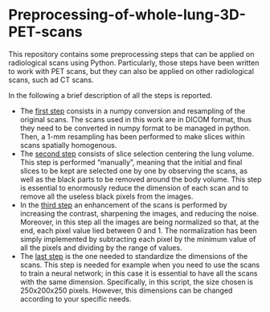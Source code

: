 # Preprocessing-of-whole-lung-3D-PET-scans

This repository contains some preprocessing steps that can be applied on radiological scans using Python. Particularly, those steps have been written to work with PET scans, but they can also be applied on other radiological scans, such ad CT scans. 

In the following a brief description of all the steps is reported.
- The [first step](https://github.com/Eri0898/Preprocessing-of-whole-lung-3D-PET-scans/blob/main/First-preprocessing-step_Numpy-conversion-and-resampling.ipynb) consists in a numpy conversion and resampling of the original scans. The scans used in this work are in DICOM format, thus they need to be converted in numpy format to be managed in python. Then, a 1-mm resampling has been performed to make slices within scans spatially homogenous.
- The [second step](https://github.com/Eri0898/Preprocessing-of-whole-lung-3D-PET-scans/blob/main/Second-preprocessing-step_Slice-selection-centering-the-lung-volume.ipynb) consists of slice selection centering the lung volume. This step is performed “manually”, meaning that the initial and final slices to be kept are selected one by one by observing the scans, as well as the black parts to be removed around the body volume. This step is essential to enormously reduce the dimension of each scan and to remove all the useless black pixels from the images.
- In the [third step](https://github.com/Eri0898/Preprocessing-of-whole-lung-3D-PET-scans/blob/main/Third-preprocessing-step_Normalization-and-enhancement.ipynb) an enhancement of the scans is performed by increasing the contrast, sharpening the images, and reducing the noise. Moreover, in this step all the images are being normalized so that, at the end, each pixel value lied between 0 and 1. The normalization has been simply implemented by subtracting each pixel by the minimum value of all the pixels and dividing by the range of values. 
- The [last step](https://github.com/Eri0898/Preprocessing-of-whole-lung-3D-PET-scans/blob/main/Last-step_Size-standardization.ipynb) is the one needed to standardize the dimensions of the scans. This step is needed for example when you need to use the scans to train a neural network; in this case it is essential to have all the scans with the same dimension. Specifically, in this script, the size chosen is 250x200x250 pixels. However, this dimensions can be changed according to your specific needs.


